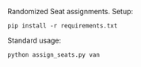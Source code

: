 Randomized Seat assignments.
Setup:
```
pip install -r requirements.txt
```

Standard usage:
```
python assign_seats.py van
```